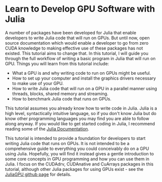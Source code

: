 # Learn to Develop GPU Software with Julia

A number of packages have been developed for Julia that enable developers to write Julia code that will run on GPUs. But until now, open source documentation which would enable a developer to go from zero CUDA knowledge to making effective use of these packages has not existed. This tutorial aims to change that. In this tutorial, I will guide you through the full workflow of writing a basic program in Julia that will run on GPU. Things you will learn from this tutorial include:

- What a GPU is and why writing code to run on GPUs might be useful.
- How to set up your computer and install the graphics drivers necessary to make use of your GPU.
- How to write Julia code that will run on a GPU in a parallel manner using threads, blocks, shared memory and streaming.
- How to benchmark Julia code that runs on GPUs.

This tutorial assumes you already know how to write code in Julia. Julia is a high level, syntactically intuitive language, so if you don't know Julia but do know other programming languages you may find you are able to follow along anyway. If you would like to get started coding in Julia, I recommend reading some of the [Julia Documentation](https://docs.julialang.org/en/v1.0/).

This tutorial is intended to provide a foundation for developers to start writing Julia code that runs on GPUs. It is not intended to be a comprehensive guide to everything you could conceivably do on a GPU using Julia. Hopefully, you will find it instead gives a gentle introduction to some core concepts in GPU programming and how you can use them in Julia. I focus on the CUDAdrv, CUDAnative and CuArrays packages in this tutorial, although other Julia packages for using GPUs exist - see the [JuliaGPU github page](https://github.com/JuliaGPU) for details.
